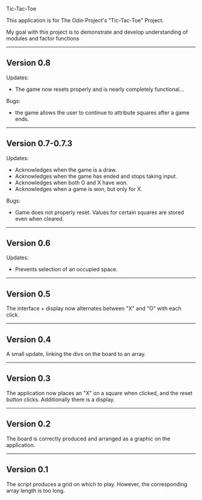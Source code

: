 Tic-Tac-Toe

This application is for The Odin Project's "Tic-Tac-Toe" Project. 

My goal with this project is to demonstrate and develop understanding of modules and factor functions

-----------
Version 0.8
-----------

Updates:

- The game now resets properly and is nearly completely functional...

Bugs:

- the game allows the user to continue to attribute squares after a game ends.

-----------------
Version 0.7-0.7.3
-----------------

Updates:

- Acknowledges when the game is a draw.
- Acknowledges when the game has ended and stops taking input.
- Acknowledges when both O and X have won.
- Acknowledges when a game is won, but only for X.

Bugs:

- Game does not properly reset. Values for certain squares are stored even when cleared.

-----------
Version 0.6
-----------

Updates:

- Prevents selection of an occupied space.

-----------
Version 0.5
-----------

The interface + display now alternates between "X" and "O" with each click.

-----------
Version 0.4
-----------

A small update, linking the divs on the board to an array.

-----------
Version 0.3
-----------

The application now places an "X" on a square when clicked, and the reset button clicks. Additionally there is a display.

-----------
Version 0.2
-----------

The board is correctly produced and arranged as a graphic on the application.

-----------
Version 0.1
-----------

The script produces a grid on which to play. However, the corresponding array length is too long.